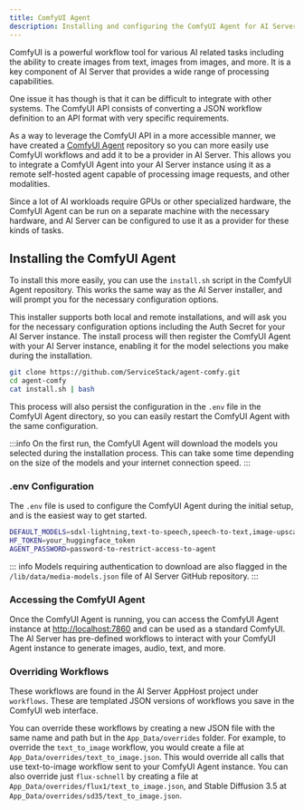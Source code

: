 ```yaml
---
title: ComfyUI Agent
description: Installing and configuring the ComfyUI Agent for AI Server
---
```


ComfyUI is a powerful workflow tool for various AI related tasks including the ability to create images from text, images from images, and more. It is a key component of AI Server that provides a wide range of processing capabilities.

One issue it has though is that it can be difficult to integrate with other systems. The ComfyUI API consists of converting a JSON workflow definition to an API format with very specific requirements.

As a way to leverage the ComfyUI API in a more accessible manner, we have created a [ComfyUI Agent](https://github.com/serviceStack/agent-comfy) repository so you can more easily use ComfyUI workflows and add it to be a provider in AI Server. This allows you to integrate a ComfyUI Agent into your AI Server instance using it as a remote self-hosted agent capable of processing image requests, and other modalities.

Since a lot of AI workloads require GPUs or other specialized hardware, the ComfyUI Agent can be run on a separate machine with the necessary hardware, and AI Server can be configured to use it as a provider for these kinds of tasks.

## Installing the ComfyUI Agent

To install this more easily, you can use the `install.sh` script in the ComfyUI Agent repository. This works the same way as the AI Server installer, and will prompt you for the necessary configuration options.

This installer supports both local and remote installations, and will ask you for the necessary configuration options including the Auth Secret for your AI Server instance. The install process will then register the ComfyUI Agent with your AI Server instance, enabling it for the model selections you make during the installation.

```sh
git clone https://github.com/ServiceStack/agent-comfy.git
cd agent-comfy
cat install.sh | bash
```

This process will also persist the configuration in the `.env` file in the ComfyUI Agent directory, so you can easily restart the ComfyUI Agent with the same configuration.

<div data-asciicinema="/pages/ai-server/agent-comfy-install.cast" 
     data-options="{loop:true,poster:'npt:00:09',theme:'dracula',rows:16}"></div>

:::info
On the first run, the ComfyUI Agent will download the models you selected during the installation process. This can take some time depending on the size of the models and your internet connection speed.
:::

### .env Configuration

The `.env` file is used to configure the ComfyUI Agent during the initial setup, and is the easiest way to get started.

```sh
DEFAULT_MODELS=sdxl-lightning,text-to-speech,speech-to-text,image-upscale-2x,image-to-text
HF_TOKEN=your_huggingface_token
AGENT_PASSWORD=password-to-restrict-access-to-agent
```

::: info 
Models requiring authentication to download are also flagged in the `/lib/data/media-models.json` file of AI Server GitHub repository.
:::

### Accessing the ComfyUI Agent

Once the ComfyUI Agent is running, you can access the ComfyUI Agent instance at [http://localhost:7860](http://localhost:7860) and can be used as a standard ComfyUI.
The AI Server has pre-defined workflows to interact with your ComfyUI Agent instance to generate images, audio, text, and more.

### Overriding Workflows

These workflows are found in the AI Server AppHost project under `workflows`. These are templated JSON versions of workflows you save in the ComfyUI web interface.

You can override these workflows by creating a new JSON file with the same name and path but in the `App_Data/overrides` folder. For example, to override the `text_to_image` workflow, you would create a file at `App_Data/overrides/text_to_image.json`.
This would override all calls that use text-to-image workflow sent to your ComfyUI Agent instance. You can also override just `flux-schnell` by creating a file at `App_Data/overrides/flux1/text_to_image.json`, and Stable Diffusion 3.5 at `App_Data/overrides/sd35/text_to_image.json`.
